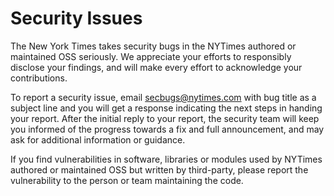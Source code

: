 # Security Issues

The New York Times takes security bugs in the NYTimes authored or maintained OSS seriously. We appreciate your efforts to responsibly disclose your findings, and will make every effort to acknowledge your contributions.

To report a security issue, email <secbugs@nytimes.com> with bug title as a subject line and you will get a response indicating the next steps in handing your report. After the initial reply to your report, the security team will keep you informed of the progress towards a fix and full announcement, and may ask for additional information or guidance.

If you find vulnerabilities in software, libraries or modules used by NYTimes authored or maintained OSS but written by third-party, please report the vulnerability to the person or team maintaining the code.
